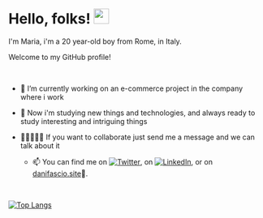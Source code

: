 # Hello, folks! <img src="https://raw.githubusercontent.com/MartinHeinz/MartinHeinz/master/wave.gif" width="30px">

I'm Maria, i'm a 20 year-old boy from Rome, in Italy.
&nbsp;

Welcome to my GitHub profile!

&nbsp;



<!-- Icons -->
[1.2]: http://i.imgur.com/wWzX9uB.png (twitter icon without padding)
[2.2]: https://i.imgur.com/IyWghfK.png (LinkedIn icon without padding)

<!-- Links to your social media accounts -->

[1]: https://twitter.com/daniele_fasciani
[2]: https://www.linkedin.com/in/daniele-fasciani/


<!-- <img align="center" src="https://github-readme-stats.vercel.app/api/<CARD_TYPE>/?username=<DaniFascio>&theme=<THEME_NAME>" /> -->

- 🔭 I’m currently working on an e-commerce project in the company where i work
- 📖 Now i'm studying new things and technologies, and always ready to study interesting and intriguing things
- 👨🏻‍🤝‍👨🏻 If you want to collaborate just send me a message and we can talk about it
    
    
    - 📫 You can find me on [![Twitter][1.2]][1], on [![LinkedIn][2.2]][2], or on [danifascio.site](https://danifascio.site)🔗.

<!-- Icons -->

[1.2]: http://i.imgur.com/wWzX9uB.png (twitter icon without padding)
[2.2]: https://i.imgur.com/IyWghfK.png (LinkedIn icon without padding)

<!-- Links to your social media accounts -->

[1]: https://twitter.com/daniele_fasciani
[2]: https://www.linkedin.com/in/daniele-fasciani/
&nbsp;

   
[![Top Langs](https://github-readme-stats.vercel.app/api/top-langs/?username=DaniFascio&layout=compact)](https://github.com/DaniFascio/github-readme-stats)
